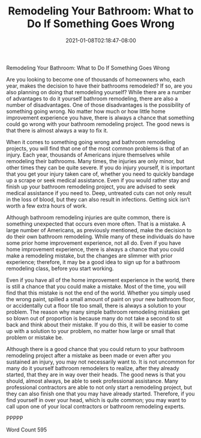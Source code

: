 ﻿---
title: "Remodeling Your Bathroom:  What to Do If Something Goes Wrong"
date: 2021-01-08T02:18:47-08:00
description: "Bathroom Remodeling Tips for Web Success"
featured_image: "/images/Bathroom Remodeling.jpg"
tags: ["Bathroom Remodeling"]
---

Remodeling Your Bathroom:  What to Do If Something Goes Wrong

Are you looking to become one of thousands of homeowners who, each year, makes the decision to have their bathrooms remodeled?  If so, are you also planning on doing that remodeling yourself? While there are a number of advantages to do it yourself bathroom remodeling, there are also a number of disadvantages.  One of those disadvantages is the possibility of something going wrong.  No matter how much or how little home improvement experience you have, there is always a chance that something could go wrong with your bathroom remodeling project.  The good news is that there is almost always a way to fix it.

When it comes to something going wrong and bathroom remodeling projects, you will find that one of the most common problems is that of an injury.  Each year, thousands of Americans injure themselves while remodeling their bathrooms. Many times, the injuries are only minor, but other times they can be quite severe.  If you do injury yourself, it is important that you get your injury taken care of, whether you need to quickly bandage up a scrape or seek medical assistance.  Even if you would rather stay and finish up your bathroom remodeling project, you are advised to seek medical assistance if you need to.  Deep, untreated cuts can not only result in the loss of blood, but they can also result in infections.  Getting sick isn’t worth a few extra hours of work.

Although bathroom remodeling injuries are quite common, there is something unexpected that occurs even more often. That is a mistake. A large number of Americans, as previously mentioned, make the decision to do their own bathroom remodeling. While many of these individuals do have some prior home improvement experience, not all do. Even if you have home improvement experience, there is always a chance that you could make a remodeling mistake, but the changes are slimmer with prior experience; therefore, it may be a good idea to sign up for a bathroom remodeling class, before you start working.  

Even if you have all of the home improvement experience in the world, there is still a chance that you could make a mistake. Most of the time, you will find that this mistake is not the end of the world.  Whether you simply used the wrong paint, spilled a small amount of paint on your new bathroom floor, or accidentally cut a floor tile too small, there is always a solution to your problem.  The reason why many simple bathroom remodeling mistakes get so blown out of proportion is because many do not take a second to sit back and think about their mistake.  If you do this, it will be easier to come up with a solution to your problem, no matter how large or small that problem or mistake be.

Although there is a good chance that you could return to your bathroom remodeling project after a mistake as been made or even after you sustained an injury, you may not necessarily want to. It is not uncommon for many do it yourself bathroom remodelers to realize, after they already started, that they are in way over their heads. The good news is that you should, almost always, be able to seek professional assistance. Many professional contractors are able to not only start a remodeling project, but they can also finish one that you may have already started. Therefore, if you find yourself in over your head, which is quite common; you may want to call upon one of your local contractors or bathroom remodeling experts.

PPPPP

Word Count 595

